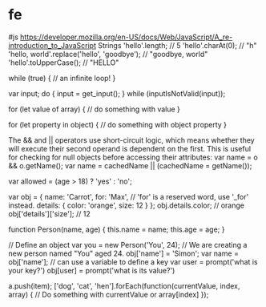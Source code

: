 # fe
#js
https://developer.mozilla.org/en-US/docs/Web/JavaScript/A_re-introduction_to_JavaScript
Strings
'hello'.length; // 5
'hello'.charAt(0); // "h"
'hello, world'.replace('hello', 'goodbye'); // "goodbye, world"
'hello'.toUpperCase(); // "HELLO"

while (true) {
  // an infinite loop!
}

var input;
do {
  input = get_input();
} while (inputIsNotValid(input));

for (let value of array) {
  // do something with value
}


for (let property in object) {
  // do something with object property
}

The && and || operators use short-circuit logic, which means whether they will execute their second operand is dependent on the first. This is useful for checking for null objects before accessing their attributes:
var name = o && o.getName();
var name = cachedName || (cachedName = getName());


var allowed = (age > 18) ? 'yes' : 'no';

var obj = {
  name: 'Carrot',
  for: 'Max', // 'for' is a reserved word, use '_for' instead.
  details: {
    color: 'orange',
    size: 12
  }
};
obj.details.color; // orange
obj['details']['size']; // 12


function Person(name, age) {
  this.name = name;
  this.age = age;
}

// Define an object
var you = new Person('You', 24); 
// We are creating a new person named "You" aged 24.
obj['name'] = 'Simon';
var name = obj['name'];
// can use a variable to define a key
var user = prompt('what is your key?')
obj[user] = prompt('what is its value?')

a.push(item);
['dog', 'cat', 'hen'].forEach(function(currentValue, index, array) {
  // Do something with currentValue or array[index]
});

